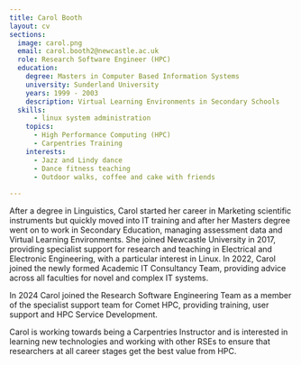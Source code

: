 ```yaml
---
title: Carol Booth
layout: cv
sections:
  image: carol.png
  email: carol.booth2@newcastle.ac.uk
  role: Research Software Engineer (HPC)
  education:
    degree: Masters in Computer Based Information Systems
    university: Sunderland University
    years: 1999 - 2003
    description: Virtual Learning Environments in Secondary Schools
  skills:
      - linux system administration
    topics:
      - High Performance Computing (HPC)
      - Carpentries Training
    interests:
      - Jazz and Lindy dance
      - Dance fitness teaching
      - Outdoor walks, coffee and cake with friends
   
---
```


After a degree in Linguistics, Carol started her career in Marketing scientific instruments but quickly moved into IT training and after her Masters degree went on to work in Secondary Education, managing assessment data and Virtual Learning Environments.  She joined Newcastle University in 2017, providing specialist support for research and teaching in Electrical and Electronic Engineering, with a particular interest in Linux.  In 2022, Carol joined the newly formed Academic IT Consultancy Team, providing advice across all faculties for novel and complex IT systems.

In 2024 Carol joined the Research Software Engineering Team as a member of the specialist support team for Comet HPC, providing training, user support and HPC Service Development.

Carol is working towards being a Carpentries Instructor and is interested in learning new technologies and working with other RSEs to ensure that researchers at all career stages get the best value from HPC.
